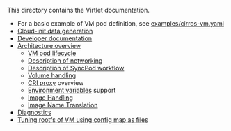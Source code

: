 This directory contains the Virtlet documentation.

* For a basic example of VM pod definition, see [examples/cirros-vm.yaml](../examples/cirros-vm.yaml)
* [Cloud-init data generation](cloud-init-data-generation.md)
* [Developer documentation](devel/README.md)
* [Architecture overview](architecture.md)
    * [VM pod lifecycle](vmpod-lifecycle.md)
    * [Description of networking](networking.md)
    * [Description of SyncPod workflow](sync-pod-workflow.md)
    * [Volume handling](volumes.md)
    * [CRI proxy](https://github.com/Mirantis/criproxy/blob/master/README.md) overview
    * [Environment variables](environment-variables.md) support
    * [Image Handling](images.md)
    * [Image Name Translation](image-name-translation.md)
* [Diagnostics](diagnostics.md)
* [Tuning rootfs of VM using config map as files](configmap-as-files.md)
